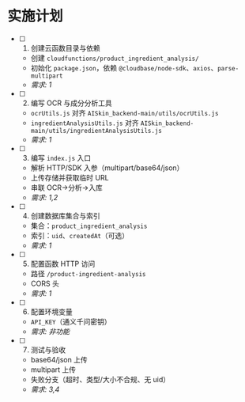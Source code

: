 # 实施计划

- [ ] 1. 创建云函数目录与依赖
  - 创建 `cloudfunctions/product_ingredient_analysis/`
  - 初始化 `package.json`，依赖 `@cloudbase/node-sdk`、`axios`、`parse-multipart`
  - _需求: 1_

- [ ] 2. 编写 OCR 与成分分析工具
  - `ocrUtils.js` 对齐 `AISkin_backend-main/utils/ocrUtils.js`
  - `ingredientAnalysisUtils.js` 对齐 `AISkin_backend-main/utils/ingredientAnalysisUtils.js`
  - _需求: 1_

- [ ] 3. 编写 `index.js` 入口
  - 解析 HTTP/SDK 入参（multipart/base64/json）
  - 上传存储并获取临时 URL
  - 串联 OCR→分析→入库
  - _需求: 1,2_

- [ ] 4. 创建数据库集合与索引
  - 集合：`product_ingredient_analysis`
  - 索引：`uid`、`createdAt`（可选）
  - _需求: 1_

- [ ] 5. 配置函数 HTTP 访问
  - 路径 `/product-ingredient-analysis`
  - CORS 头
  - _需求: 1_

- [ ] 6. 配置环境变量
  - `API_KEY`（通义千问密钥）
  - _需求: 非功能_

- [ ] 7. 测试与验收
  - base64/json 上传
  - multipart 上传
  - 失败分支（超时、类型/大小不合规、无 uid）
  - _需求: 3,4_ 